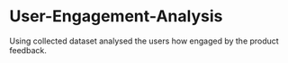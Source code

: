# User-Engagement-Analysis
Using collected dataset analysed the users how engaged by the product feedback.
